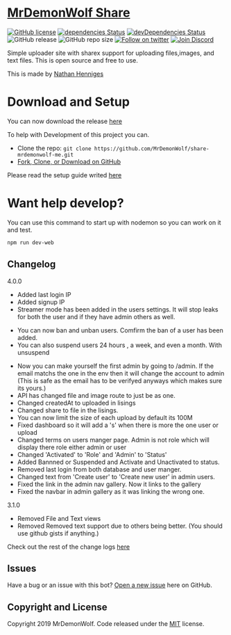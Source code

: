 # [MrDemonWolf Share](https://github.com/MrDemonWolf/share-mrdemonwolf-me)

[![GitHub license](https://img.shields.io/badge/license-MIT-blue.svg)](https://raw.githubusercontent.com/MrDemonWolf/share-mrdemonwolf-mer/master/LICENSE)
[![dependencies Status](https://david-dm.org/MrDemonWolf/share-mrdemonwolf-me/status.svg)](https://david-dm.org/MrDemonWolf/share-mrdemonwolf-me)
[![devDependencies Status](https://david-dm.org/MrDemonWolf/share-mrdemonwolf-me/dev-status.svg)](https://david-dm.org/MrDemonWolf/share-mrdemonwolf-me?type=dev)
![GitHub release](https://img.shields.io/github/release/mrdemonwolf/share-mrdemonwolf-me.svg)
![GitHub repo size](https://img.shields.io/github/repo-size/MrDemonWolf/share-mrdemonwolf-me.svg)
[![Follow on twitter](https://img.shields.io/twitter/follow/mrdemonwolf.svg?label=Follow)](https://isitmaintained.com/project/MrDemonWolf/share-mrdemonwolf-me "Follow on twitter")
[![Join Discord](https://discordapp.com/api/guilds/127607669103001600/embed.png)](https://discord.gg/invite/A9x3qEN)

Simple uploader site with sharex support for uploading files,images, and text files.  This is open source and free to use.

This is made by [Nathan Henniges](https://www.github.com/nathanhenniges)

# Download and Setup

You can now download the release [here](https://github.com/MrDemonWolf/share-mrdemonwolf-me/releases/latest/download.zip)

To help with Development of this project you can.
* Clone the repo: `git clone https://github.com/MrDemonWolf/share-mrdemonwolf-me.git`
* [Fork, Clone, or Download on GitHub](https://github.com/MrDemonWolf/share-mrdemonwolf-me)

Please read the setup guide writed [here](SETUP.md)

# Want help develop?
You can use this command to start up with nodemon so you can work on it and test.

```sh
npm run dev-web
```


## Changelog
4.0.0
* Added last login IP
* Added signup IP
* Streamer mode has been added in the users settings.  It will stop leaks for both the user and if they have admin others as well.
<!-- * You can now upload files via your account on the website. -->
* You can now ban and unban users. Comfirm the ban of a user has been added.
* You can also suspend users 24 hours , a week, and even a month. With unsuspend
<!-- *Added API docs markdown -->
* Now you can make yourself the first admin by going to /admin.  If the email matchs the one in the env then it will change the account to admin (This is safe as the email has to be verifyed anyways which makes sure its yours.)
* API has changed file and image route to just be as one.
* Changed createdAt to uploaded in lisings
* Changed share to file in the lisings.
* You can now limit the size of each upload by default its 100M
* Fixed dashboard so it will add a 's' when there is more the one user or upload
* Changed terms on users manger page.  Admin is not role which will display there role either admin or user
* Changed 'Activated' to 'Role' and 'Admin' to 'Status'
* Added Bannned or Suspended and Activate and Unactivated to status.
* Removed last login from both database and user manger.
* Changed text from 'Create user' to 'Create new user' in admin users.
* Fixed the link in the admin nav gallery.  Now it links to the gallery
* Fixed the navbar in admin gallery as it was linking the wrong one.

3.1.0
* Removed File and Text views
* Removed Removed text support due to others being better. (You should use github gists if anything.)

Check out the rest of the change logs [here](/CHANGELOG.md)

## Issues
Have a bug or an issue with this bot? [Open a new issue](https://github.com/MrDemonWolf/share-mrdemonwolf-me/issues) here on GitHub.

## Copyright and License

Copyright 2019 MrDemonWolf. Code released under the [MIT](LICENSE) license.
